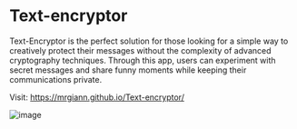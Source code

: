 # Text-encryptor

Text-Encryptor is the perfect solution for those looking for a simple way to creatively protect their messages without the complexity of advanced cryptography techniques. Through this app, users can experiment with secret messages and share funny moments while keeping their communications private.

Visit: https://mrgiann.github.io/Text-encryptor/

![image](https://github.com/mrgiann/text-encryptor/assets/82038942/43d44fad-3cab-4c5e-88ad-facf443d536f)
